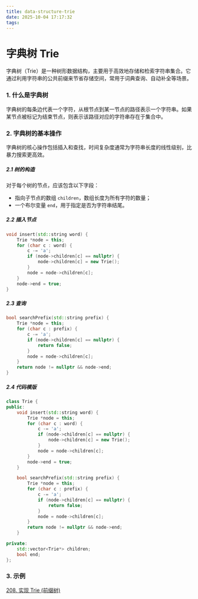 ```yaml
---
title: data-structure-trie
date: 2025-10-04 17:17:32
tags:
---
```


# 字典树 Trie

字典树（Trie）是一种树形数据结构，主要用于高效地存储和检索字符串集合。它通过利用字符串的公共前缀来节省存储空间，常用于词典查询、自动补全等场景。



### 1. 什么是字典树

字典树的每条边代表一个字符，从根节点到某一节点的路径表示一个字符串。如果某节点被标记为结束节点，则表示该路径对应的字符串存在于集合中。



### 2. 字典树的基本操作

字典树的核心操作包括插入和查找，时间复杂度通常为字符串长度的线性级别，比暴力搜索更高效。

##### 2.1 树的构造

对于每个树的节点，应该包含以下字段：

- 指向子节点的数组 `children`，数组长度为所有字符的数量；
- 一个布尔变量 `end`，用于指定是否为字符串结尾。

##### 2.2 插入节点

```c++
void insert(std::string word) {
    Trie *node = this;
    for (char c : word) {
        c -= 'a';
        if (node->children[c] == nullptr) {
            node->children[c] = new Trie();
        }
        node = node->children[c];
    }
    node->end = true;
}
```

##### 2.3 查询

```c++
bool searchPrefix(std::string prefix) {
    Trie *node = this;
    for (char c : prefix) {
        c -= 'a';
        if (node->children[c] == nullptr) {
            return false;
        }
        node = node->children[c];
    }
    return node != nullptr && node->end;
}
```

##### 2.4 代码模版

```c++
class Trie {
public:
  	void insert(std::string word) {
        Trie *node = this;
        for (char c : word) {
            c -= 'a';
            if (node->children[c] == nullptr) {
                node->children[c] = new Trie();
            }
            node = node->children[c];
        }
        node->end = true;
    }

    bool searchPrefix(std::string prefix) {
        Trie *node = this;
        for (char c : prefix) {
            c -= 'a';
            if (node->children[c] == nullptr) {
                return false;
            }
            node = node->children[c];
        }
        return node != nullptr && node->end;
    }

private:
    std::vector<Trie*> children;
    bool end;
};
```



### 3. 示例

[208. 实现 Trie (前缀树)](https://leetcode.cn/problems/implement-trie-prefix-tree/)
